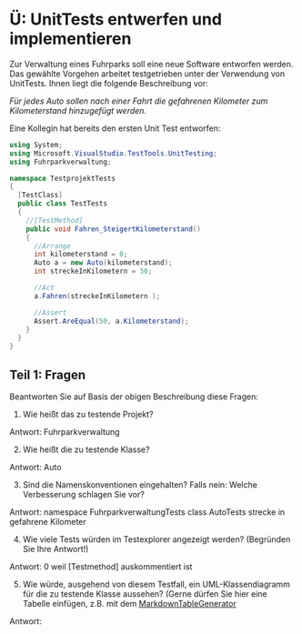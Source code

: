 # Ü: UnitTests entwerfen und implementieren
Zur Verwaltung eines Fuhrparks soll eine neue Software entworfen werden. Das gewählte Vorgehen arbeitet testgetrieben unter der Verwendung von UnitTests. Ihnen liegt die folgende Beschreibung vor: 

_Für jedes Auto sollen nach einer Fahrt die gefahrenen Kilometer zum Kilometerstand hinzugefügt werden._

Eine Kollegin hat bereits den ersten Unit Test entworfen:
```csharp
using System;
using Microsoft.VisualStudio.TestTools.UnitTesting;
using Fuhrparkverwaltung;

namespace TestprojektTests
{
  [TestClass]
  public class TestTests
  {
    //[TestMethod]
    public void Fahren_SteigertKilometerstand()
    {
      //Arrange
      int kilometerstand = 0;
      Auto a = new Auto(kilometerstand);
      int streckeInKilometern = 50;

      //Act
      a.Fahren(streckeInKilometern );

      //Assert
      Assert.AreEqual(50, a.Kilometerstand);
    }
  }
}
```

## Teil 1: Fragen
Beantworten Sie auf Basis der obigen Beschreibung diese Fragen:
1.	Wie heißt das zu testende Projekt?

   Antwort: Fuhrparkverwaltung

2.	Wie heißt die zu testende Klasse?

   Antwort: Auto

3.	Sind die Namenskonventionen eingehalten? Falls nein: Welche Verbesserung schlagen Sie vor?

   Antwort: namespace FuhrparkverwaltungTests
   class AutoTests
   strecke in gefahrene Kilometer

4.	Wie viele Tests würden im Testexplorer angezeigt werden? (Begründen Sie Ihre Antwort!)

   Antwort: 0 weil [Testmethod] auskommentiert ist

5.	Wie würde, ausgehend von diesem Testfall, ein UML-Klassendiagramm für die zu testende Klasse aussehen? (Gerne dürfen Sie hier eine Tabelle einfügen, z.B. mit dem [MarkdownTableGenerator](https://www.tablesgenerator.com/markdown_tables)

   Antwort:
